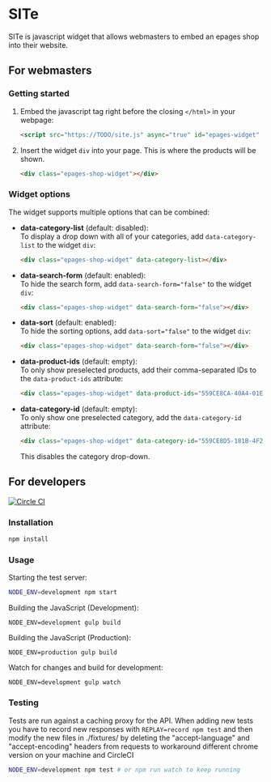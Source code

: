 # SITe

SITe is javascript widget that allows webmasters to embed an epages shop into
their website.

## For webmasters

### Getting started

1. Embed the javascript tag right before the closing ```</html>``` in your
   webpage:
    ```html
    <script src="https://TODO/site.js" async="true" id="epages-widget" data-shopid="YOUR_SHOP_ID"></script>
    ```

2. Insert the widget ```div``` into your page. This is where the products will be shown.
    ```html
    <div class="epages-shop-widget"></div>
    ```

### Widget options

The widget supports multiple options that can be combined:

* **data-category-list** (default: disabled):  
  To display a drop down with all of your categories, add `data-category-list` to the widget ```div```:

    ```html
    <div class="epages-shop-widget" data-category-list></div>
    ```

* **data-search-form** (default: enabled):  
  To hide the search form, add `data-search-form="false"` to the widget ```div```:

    ```html
    <div class="epages-shop-widget" data-search-form="false"></div>
    ```

* **data-sort** (default: enabled):  
  To hide the sorting options, add  `data-sort="false"` to the widget ```div```:

    ```html
    <div class="epages-shop-widget" data-search-form="false"></div>
    ```

* **data-product-ids** (default: empty):  
  To only show preselected products, add their comma-separated IDs to the `data-product-ids` attribute:

    ```html
    <div class="epages-shop-widget" data-product-ids="559CE8CA-40A4-01E2-5957-D5809AB3FEA7,559CE8CB-05B5-5A70-1349-D5809AB3FEA1"></div>
    ```

* **data-category-id** (default: empty):  
  To only show one preselected category, add the ```data-category-id``` attribute:

    ```html
    <div class="epages-shop-widget" data-category-id="559CE8D5-181B-4F27-37BC-D5809AB3FE11"></div>
    ```
  This disables the category drop-down.

## For developers

[![Circle CI](https://circleci.com/gh/ePages-de/site.svg?style=svg)](https://circleci.com/gh/ePages-de/site)

### Installation

```sh
npm install
```

### Usage

Starting the test server:

```sh
NODE_ENV=development npm start
```

Building the JavaScript (Development):

```
NODE_ENV=development gulp build
```

Building the JavaScript (Production):

```
NODE_ENV=production gulp build
```

Watch for changes and build for development:

```
NODE_ENV=development gulp watch
```

### Testing

Tests are run against a caching proxy for the API. When adding new tests you
have to record new responses with `REPLAY=record npm test` and then modify the
new files in ./fixtures/ by deleting the "accept-language" and
"accept-encoding" headers from requests to workaround different chrome version
on your machine and CircleCI

```sh
NODE_ENV=development npm test # or npm run watch to keep running
```
